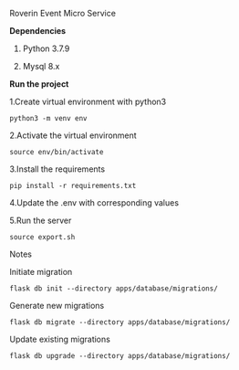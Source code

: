 Roverin Event Micro Service

**Dependencies**

1. Python 3.7.9

2. Mysql 8.x

**Run the project**

 1.Create virtual environment with python3
 
   ```
   python3 -m venv env
   ```

 2.Activate the virtual environment
 
  ```
  source env/bin/activate
  ```
 
 3.Install the requirements
 
  ```
  pip install -r requirements.txt
  ```
 
 4.Update the .env with corresponding values
 
 5.Run the server
  ```
  source export.sh
  ```
  
  
Notes


Initiate migration
```
flask db init --directory apps/database/migrations/
```

Generate new migrations
```
flask db migrate --directory apps/database/migrations/
```

Update existing migrations
```
flask db upgrade --directory apps/database/migrations/ 
```

